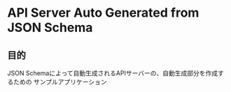 
# API Server Auto Generated from JSON Schema

## 目的
JSON Schemaによって自動生成されるAPIサーバーの、自動生成部分を作成するための
サンプルアプリケーション



